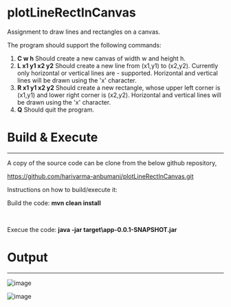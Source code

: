 # plotLineRectInCanvas

Assignment to draw lines and rectangles on a canvas.

The program should support the following commands:
  1. **C w h** Should create a new canvas of width w and height h.
  2. **L x1 y1 x2 y2** Should create a new line from (x1,y1) to (x2,y2). Currently only horizontal or vertical lines are - supported. Horizontal and vertical lines will be drawn using the 'x' character.
  3. **R x1 y1 x2 y2** Should create a new rectangle, whose upper left corner is (x1,y1) and lower right corner is (x2,y2). Horizontal and vertical lines will be drawn using the 'x' character.
  4. **Q** Should quit the program.

# Build & Execute
------------------

A copy of the source code can be clone from the below github repository,

https://github.com/harivarma-anbumani/plotLineRectInCanvas.git


Instructions on how to build/execute it:
  
  Build the code:	**mvn clean install**
  
  </br>
  
  Execue the code: **java -jar target\app-0.0.1-SNAPSHOT.jar**

# Output
--------
![image](https://user-images.githubusercontent.com/80431659/235198336-d2884a95-48d3-4090-9d21-77ae7e1ceead.png)

![image](https://user-images.githubusercontent.com/80431659/235198818-53a60c16-2944-4c0a-a04b-22e280a44f6f.png)
